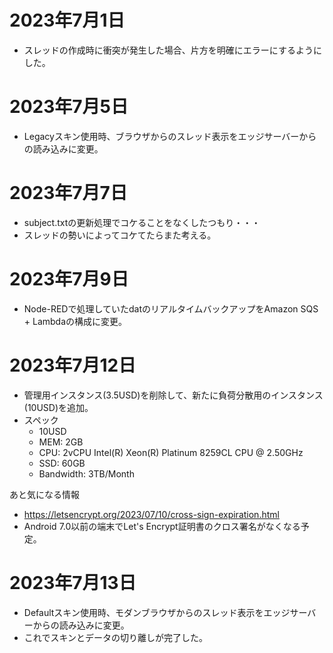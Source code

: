 # 2023年7月1日

- スレッドの作成時に衝突が発生した場合、片方を明確にエラーにするようにした。

# 2023年7月5日

- Legacyスキン使用時、ブラウザからのスレッド表示をエッジサーバーからの読み込みに変更。

# 2023年7月7日

- subject.txtの更新処理でコケることをなくしたつもり・・・
- スレッドの勢いによってコケてたらまた考える。

# 2023年7月9日

- Node-REDで処理していたdatのリアルタイムバックアップをAmazon SQS + Lambdaの構成に変更。

# 2023年7月12日

- 管理用インスタンス(3.5USD)を削除して、新たに負荷分散用のインスタンス(10USD)を追加。
- スペック
  - 10USD
  - MEM: 2GB
  - CPU: 2vCPU Intel(R) Xeon(R) Platinum 8259CL CPU @ 2.50GHz
  - SSD: 60GB 
  - Bandwidth: 3TB/Month
 
あと気になる情報

- https://letsencrypt.org/2023/07/10/cross-sign-expiration.html
- Android 7.0以前の端末でLet's Encrypt証明書のクロス署名がなくなる予定。

# 2023年7月13日

- Defaultスキン使用時、モダンブラウザからのスレッド表示をエッジサーバーからの読み込みに変更。
- これでスキンとデータの切り離しが完了した。
